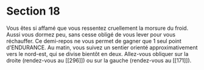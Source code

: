 # Section 18

Vous êtes si affamé que vous ressentez cruellement la morsure du froid. Aussi vous dormez peu, sans cesse obligé de vous lever pour vous réchauffer. Ce demi-repos ne vous permet de gagner que 1 seul point d'ENDURANCE. Au matin, vous suivez un sentier orienté approximativement vers le nord-est, qui se divise bientôt en deux. Allez-vous obliquer sur la droite (rendez-vous au [[296]]) ou sur la gauche (rendez-vous au [[171]]).